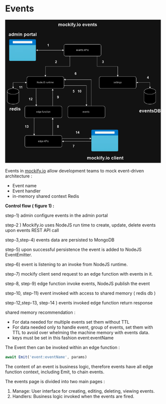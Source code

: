 # Events

![events.drawio.png](https://raw.githubusercontent.com/ARAldhafeeri/mockify-docs/main/imgs/events.png?raw=true)

Events in [mockify.io](http://mockify.io) allow development  teams to mock event-driven architecture :

- Event name
- Event handler
- in-memory shared context Redis

**Control flow ( figure 1) :**

step-1) admin configure events in the admin portal

step-2 ) Mockify.io uses NodeJS run time to create, update, delete events upon events REST API call

step-3,step-4) events data are persisted to MongoDB

step-5) upon successful persistence the event is added to NodeJS EventEmitter.

step-6) event is listening to an invoke from NodeJS runtime.

step-7) mockify client send request to an edge function with events in it.

step-8, step-9) edge function invoke events, NodeJS publish the event

step-10, step-11) event invoked with access to shared memory ( redis db )

step-12,step-13, step-14 ) events invoked edge function return response

shared memory recommendation : 

- For data needed for multiple events set them without TTL
- For data needed only to handle event, group of events, set them  with TTL to avoid over whelming the machine memory with events data.
- keys must be set in this fashion event:eventName

The Event then can be invoked within an edge function :

```jsx
await Emit('event:eventName', params)
```

The content of an event is business logic, therefore events have all edge function context, including Emit, to chain events.

The events page is divided into two main pages :

1. Manage: User interface for  creating, editing, deleting, viewing events.
2. Handlers: Business logic invoked when the events are fired.
